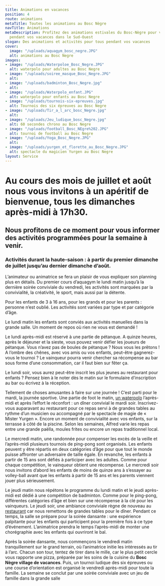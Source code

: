 ```yaml
---
title: Animations en vacances
position: 4
route: animations
metaTitle: Toutes les animations au Bosc Nègre
navTitle: Animations
metaDescription: Profitez des animations estivales du Bosc-Nègre pour vous occupez
  pendant vos vacances dans le Sud-Ouest
slogan: Des animations et activités pour tous pendant vos vacances
cover:
  image: "/uploads/aquagym_bosc_negre.JPG"
  alt: animations au Bosc Negre
images:
- image: "/uploads/Waterpoloe_Bosc_Negre.JPG"
  alt: waterpolo pour adultes au Bosc Negre
- image: "/uploads/soiree_masque_Bosc_Negre.JPG"
  alt: 
- image: "/uploads/badminton_Bosc_Negre.jpg"
  alt: 
- image: "/uploads/Waterpolo_enfant.JPG"
  alt: waterpolo pour enfants au Bosc Negre
- image: "/uploads/tournois-six-epreuves.jpg"
  alt: Tournois des six épreuves au Bosc Negre
- image: "/uploads/Tir_a_l_arc_bosc_Negre.jpg"
  alt: 
- image: "/uploads/Jeu_ludique_bosc_Negre.jpg"
  alt: 60 secondes chrono au Bosc Negre
- image: "/uploads/football_Bosc_NEgre%202.JPG"
  alt: tournoi de football au Bosc Negre
- image: "/uploads/Yoga_Bosc_Negre.JPG"
  alt: 
- image: "/uploads/yurgen_et_florette_au_Bosc_Negre.JPG"
  alt: spectacle du magicien Yurgen au Bosc Negre
layout: Service
---
```


# Au cours des mois de juillet et août nous vous invitons à un apéritif de bienvenue, tous les dimanches après-midi à 17h30. 

## Nous profitons de ce moment pour vous informer des activités programmées pour la semaine à venir. 

### Activités durant la haute-saison : à partir du premier dimanche de juillet jusqu’au dernier dimanche d’août.

L’animateur ou animatrice se fera un plaisir de vous expliquer son planning plus en détails. Du premier cours d’aquagym le lundi matin jusqu’à la dernière soirée conviviale du vendredi, les activités sont marquées par la convivialité, la créativité, le sport, mais aussi par la détente.

Pour les enfants de 3 à 16 ans, pour les grands et pour les parents : personne n’est oublié. Les activités sont variées par type et par catégorie d’âge. 

Le lundi matin les enfants sont conviés aux activités manuelles dans la grande salle. Un moment de repos où rien ne vous est demandé !

Le lundi après-midi est réservé à une partie de pétanque. A quinze heures, après le déjeuner et la sieste, vous pouvez venir défier les joueurs de pétanque. Vous n’avez pas de boules de pétanque ? Nous vous les prêtons ! A l’ombre des chênes, avec vos amis ou vos enfants, peut-être gagnerez-vous le tournoi ? Le vainqueur pourra venir chercher sa récompense au bar sous forme d’une consommation, car il faut bien sur fêter ça. 

Le lundi soir, vous aurez peut-être inscrit les plus jeunes au restaurant pour enfants ? Pensez bien à le noter dès le matin sur le formulaire d’inscription au bar ou écrivez à la réception.

Tellement de choses amusantes à faire sur une journée ! C’est parti pour le mardi, la journée sportive. Une partie de foot le matin, [un waterpolo](https://www.boscnegre-vacances.com/waterpolo/) l’après-midi et après l’effort le réconfort : un dîner convivial le mardi soir. Inscrivez-vous auparavant au restaurant pour ce repas servi à de grandes tables au rythme d’un musicien ou accompagné par le spectacle de magie de « Mister Yurgen ». Encore un moment de convivialité avec vos enfants, sur la terrasse à côté de la piscine. Selon les semaines, Alfred varie les repas entre une grande paëlla, moules frites ou encore un repas traditionnel local.

Le mercredi matin, une randonnée pour compenser les excès de la veille et l’après-midi plusieurs tournois de ping-pong sont organisés. Les enfants peuvent y être répartis en deux catégories d’âge pour que tout le monde puisse affronter un adversaire de taille égale. En revanche, les enfants à partir de 15 ans sont défiés à participer avec les adultes. Comme pour chaque compétition, le vainqueur obtient une récompense. Le mercredi soir nous invitons d’abord les enfants de moins de quinze ans à s’essayer au volley-ball avant que les enfants à partir de 15 ans et les parents viennent jouer plus sérieusement.

Le jeudi matin nous répétons le programme du lundi matin et le jeudi après-midi est dédié à une compétition de badminton. Comme pour le ping-pong, différentes catégories d’âge et bien sur une récompense à la clé pour les vainqueurs. Le jeudi soir, une ambiance conviviale règne de nouveau au [restaurant]( https://www.boscnegre-vacances.com/restaurant/)  car nous remettons de grandes tables pour le dîner. Pendant ce temps, la salle se prépare pour la soirée dansante : une expérience palpitante pour les enfants qui participent pour la première fois à ce type d’événement. L’animatrice prendra le temps l’après-midi de monter une chorégraphie avec les enfants qui ouvriront le bal.

Après la soirée dansante, nous commençons le vendredi matin tranquillement sur le grand terrain, où l’animatrice initie les intéressés au tir à l’arc. Chacun son tour, tentez de tirer dans le mille, car le plus petit cercle vous rapporte une pizza, préparée par les soins de la cuisine du **Bosc Nègre village de vacances**. Puis, un tournoi ludique des six épreuves ou une course d’orientation est organisé le vendredi après-midi pour toute la famille. La semaine se conclut par une soirée conviviale avec un jeu de famille dans la grande salle
